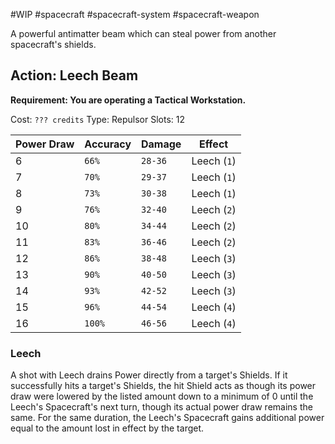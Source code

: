 #WIP #spacecraft #spacecraft-system #spacecraft-weapon 

A powerful antimatter beam which can steal power from another spacecraft's shields.

## Action: Leech Beam

**Requirement: You are operating a Tactical Workstation.**

Cost: `??? credits`
Type: Repulsor
Slots: 12

| Power Draw | Accuracy | Damage | Effect |
| -----------|----------|--------|--------|
| 6 | `66%` | `28-36` | Leech (`1`) |
| 7 | `70%` | `29-37` | Leech (`1`) |
| 8 | `73%` | `30-38` | Leech (`1`) |
| 9 | `76%` | `32-40` | Leech (`2`) |
| 10 | `80%` | `34-44` | Leech (`2`) |
| 11 | `83%` | `36-46` | Leech (`2`) |
| 12 | `86%` | `38-48` | Leech (`3`) |
| 13 | `90%` | `40-50` | Leech (`3`) |
| 14 | `93%` | `42-52` | Leech (`3`) |
| 15 | `96%` | `44-54` | Leech (`4`) |
| 16 | `100%` | `46-56` | Leech (`4`) |

### Leech

A shot with Leech drains Power directly from a target's Shields. If it successfully hits a target's Shields, the hit Shield acts as though its power draw were lowered by the listed amount down to a minimum of 0 until the Leech's Spacecraft's next turn, though its actual power draw remains the same. For the same duration, the Leech's Spacecraft gains additional power equal to the amount lost in effect by the target.